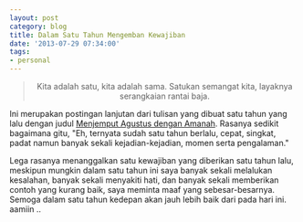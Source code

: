 ```yaml
---
layout: post
category: blog
title: Dalam Satu Tahun Mengemban Kewajiban
date: '2013-07-29 07:34:00'
tags:
- personal
---
```


> <p align="center">Kita adalah satu, kita adalah sama. Satukan semangat kita, layaknya serangkaian rantai baja.</p>

Ini merupakan postingan lanjutan dari tulisan yang dibuat satu tahun yang lalu dengan judul [Menjemput Agustus dengan Amanah](/2012/07/31/menjemput-agustus-dengan-amanah/). Rasanya sedikit bagaimana gitu, "Eh, ternyata sudah satu tahun berlalu, cepat, singkat, padat namun banyak sekali kejadian-kejadian, momen serta pengalaman."

Lega rasanya menanggalkan satu kewajiban yang diberikan satu tahun lalu, meskipun mungkin dalam satu tahun ini saya banyak sekali  melalukan kesalahan, banyak sekali menyakiti hati, dan banyak sekali memberikan contoh yang kurang baik, saya meminta maaf yang sebesar-besarnya. Semoga dalam satu  tahun kedepan akan jauh lebih baik dari pada hari ini. aamiin ..
